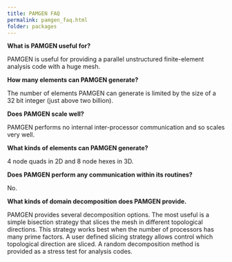```yaml
---
title: PAMGEN FAQ
permalink: pamgen_faq.html
folder: packages
---
```


**What is PAMGEN useful for?**

PAMGEN is useful for providing a parallel unstructured finite-element analysis code with a huge mesh.

**How many elements can PAMGEN generate?**

The number of elements PAMGEN can generate is limited by the size of a 32 bit integer (just above two billion).

**Does PAMGEN scale well?**

PAMGEN performs no internal inter-processor communication and so scales very well.

**What kinds of elements can PAMGEN generate?**

4 node quads in 2D and 8 node hexes in 3D.

**Does PAMGEN perform any communication within its routines?**

No.

**What kinds of domain decomposition does PAMGEN provide.**

PAMGEN provides several decomposition options. The most useful is a simple bisection strategy that slices the mesh in different topological directions. This strategy works best when the number of processors has many prime factors. A user defined slicing strategy allows control which topological direction are sliced. 
A random decomposition method is provided as a stress test for analysis codes.

